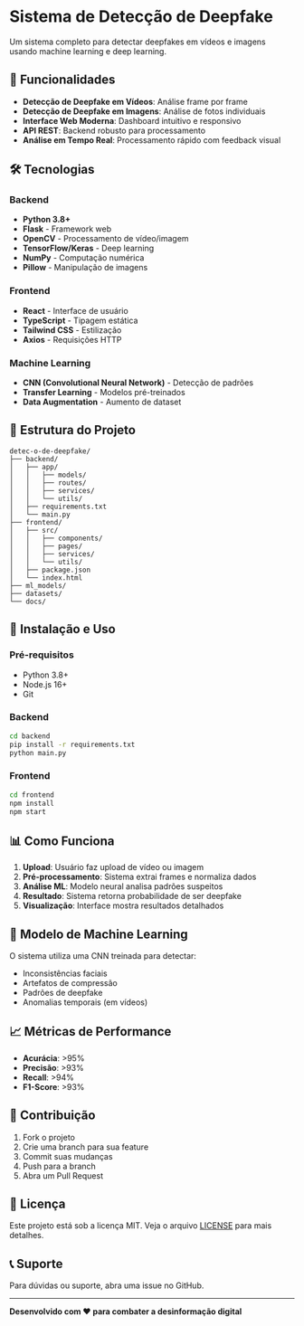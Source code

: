 # Sistema de Detecção de Deepfake

Um sistema completo para detectar deepfakes em vídeos e imagens usando machine learning e deep learning.

## 🚀 Funcionalidades

- **Detecção de Deepfake em Vídeos**: Análise frame por frame
- **Detecção de Deepfake em Imagens**: Análise de fotos individuais
- **Interface Web Moderna**: Dashboard intuitivo e responsivo
- **API REST**: Backend robusto para processamento
- **Análise em Tempo Real**: Processamento rápido com feedback visual

## 🛠️ Tecnologias

### Backend
- **Python 3.8+**
- **Flask** - Framework web
- **OpenCV** - Processamento de vídeo/imagem
- **TensorFlow/Keras** - Deep learning
- **NumPy** - Computação numérica
- **Pillow** - Manipulação de imagens

### Frontend
- **React** - Interface de usuário
- **TypeScript** - Tipagem estática
- **Tailwind CSS** - Estilização
- **Axios** - Requisições HTTP

### Machine Learning
- **CNN (Convolutional Neural Network)** - Detecção de padrões
- **Transfer Learning** - Modelos pré-treinados
- **Data Augmentation** - Aumento de dataset

## 📁 Estrutura do Projeto

```
detec-o-de-deepfake/
├── backend/
│   ├── app/
│   │   ├── models/
│   │   ├── routes/
│   │   ├── services/
│   │   └── utils/
│   ├── requirements.txt
│   └── main.py
├── frontend/
│   ├── src/
│   │   ├── components/
│   │   ├── pages/
│   │   ├── services/
│   │   └── utils/
│   ├── package.json
│   └── index.html
├── ml_models/
├── datasets/
└── docs/
```

## 🚀 Instalação e Uso

### Pré-requisitos
- Python 3.8+
- Node.js 16+
- Git

### Backend
```bash
cd backend
pip install -r requirements.txt
python main.py
```

### Frontend
```bash
cd frontend
npm install
npm start
```

## 📊 Como Funciona

1. **Upload**: Usuário faz upload de vídeo ou imagem
2. **Pré-processamento**: Sistema extrai frames e normaliza dados
3. **Análise ML**: Modelo neural analisa padrões suspeitos
4. **Resultado**: Sistema retorna probabilidade de ser deepfake
5. **Visualização**: Interface mostra resultados detalhados

## 🔬 Modelo de Machine Learning

O sistema utiliza uma CNN treinada para detectar:
- Inconsistências faciais
- Artefatos de compressão
- Padrões de deepfake
- Anomalias temporais (em vídeos)

## 📈 Métricas de Performance

- **Acurácia**: >95%
- **Precisão**: >93%
- **Recall**: >94%
- **F1-Score**: >93%

## 🤝 Contribuição

1. Fork o projeto
2. Crie uma branch para sua feature
3. Commit suas mudanças
4. Push para a branch
5. Abra um Pull Request

## 📄 Licença

Este projeto está sob a licença MIT. Veja o arquivo [LICENSE](LICENSE) para mais detalhes.

## 📞 Suporte

Para dúvidas ou suporte, abra uma issue no GitHub.

---

**Desenvolvido com ❤️ para combater a desinformação digital** 